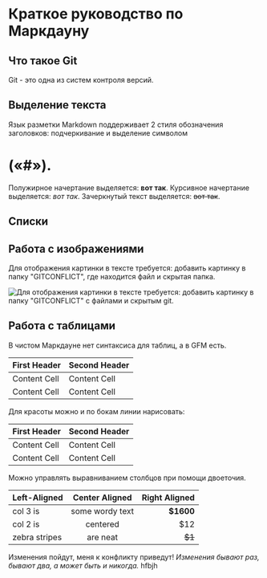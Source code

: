 # Краткое руководство по Маркдауну

## Что такое Git
Git - это одна из систем контроля версий.


## Выделение текста

 Язык разметки Markdown поддерживает 2 стиля обозначения заголовков: подчеркивание и выделение символом 
 # («#»).
Полужирное начертание выделяется: **вот так**.
Курсивное начертание выделяется: *вот так*.
Зачеркнутый текст выделяется: ~~вот так~~.


## Списки



## Работа с изображениями

Для отображения картинки в тексте требуется: добавить картинку в папку "GITCONFLICT", где находится файл и скрытая папка.

![Для отображения картинки в тексте требуется: добавить картинку в папку "GITCONFLICT" c файлами и скрытым git.
](picture.jpg)

## Работа с таблицами

В чистом Маркдауне нет синтаксиса для таблиц, а в GFM
есть.

First Header | Second Header
|------------- | -------------|
Content Cell | Content Cell
Content Cell | Content Cell

Для красоты можно и по бокам линии нарисовать:

| First Header | Second Header |
| ------------- | ------------- |
| Content Cell | Content Cell |
| Content Cell | Content Cell |

Можно управлять выравниванием столбцов при помощи двоеточия.

| Left-Aligned | Center Aligned | Right Aligned |
|:------------- |:---------------:| -------------:|
| col 3 is | some wordy text | **$1600** |
| col 2 is | centered | $12 |
| zebra stripes | are neat | ~~$1~~ |

Изменения пойдут, меня к конфликту приведут!
*Изменения бывают раз, бывают два, а может быть и никогда.*
hfbjh